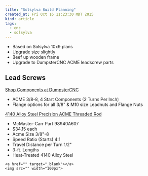 ```yaml
---
title: "Solsylva Build Planning"
created_at: Fri Oct 16 11:23:30 MDT 2015
kind: article
tags:
  - cnc
  - solsylva
---
```


* Based on Solsylva 10x9 plans
* Upgrade size slightly
* Beef up wooden frame
* Upgrade to DumpsterCNC ACME leadscrew parts

## Lead Screws


<a href="http://www.dumpstercnc.com/" target="_blank">Shop Components at DumpsterCNC</a>

* ACME 3/8-8, 4 Start Components (2 Turns Per Inch)
* Flange options for all 3/8" & M10 size Leadnuts and Flange Nuts

<a href="http://www.mcmaster.com/#98940a607/=ze72yd" target="_blank">4140 Alloy Steel Precision ACME Threaded Rod</a>

* McMaster-Carr Part 98940A607
* $34.15 each
* Acme Size	3/8"-8
* Speed Ratio (Starts)	4:1
* Travel Distance per Turn	1/2"
* 3-ft. Lengths
* Heat-Treated 4140 Alloy Steel

~~~~~~~~~~~~~~~~
<a href="" target="_blank"></a>
<img src="" width="100px">
~~~~~~~~~~~~~~~~
